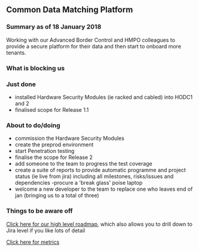 ## Common Data Matching Platform

### Summary as of 18 January 2018
Working with our Advanced Border Control and HMPO colleagues to provide a secure platform for their data and then start to onboard more tenants.

### What is blocking us


### Just done
- installed Hardware Security Modules (ie racked and cabled) into HODC1 and 2
- finalised scope for Release 1.1

### About to do/doing
- commission the Hardware Security Modules
- create the preprod environment
- start Penetration testing
- finalise the scope for Release 2
- add someone to the team to progress the test coverage
- create a suite of reports to provide automatic programme and project status (ie live from jira) including all milestones, risks/issues and dependencies
-procure a 'break glass' poise laptop
- welcome a new developer to the team to replace one who leaves end of jan (bringing us to a total of three)

### Things to be aware off

[Click here for our high level roadmap](https://collaboration.homeoffice.gov.uk/display/CDP/A.+Roadmap), which also allows you to drill down to Jira level if you like lots of detail

[Click here for metrics](metrics.html)
